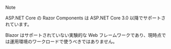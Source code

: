 > [!NOTE]
> ASP.NET Core の Razor Components は ASP.NET Core 3.0 以降でサポートされています。
>
> Blazor はサポートされていない実験的な Web フレームワークであり、現時点では運用環境のワークロードで使うべきではありません。
